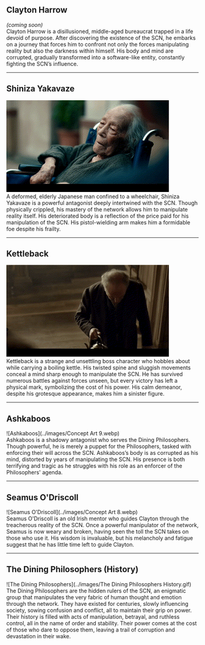 

## Clayton Harrow  
*(coming soon)*  
Clayton Harrow is a disillusioned, middle-aged bureaucrat trapped in a life devoid of purpose. After discovering the existence of the SCN, he embarks on a journey that forces him to confront not only the forces manipulating reality but also the darkness within himself. His body and mind are corrupted, gradually transformed into a software-like entity, constantly fighting the SCN’s influence.

---

## Shiniza Yakavaze  
![Shiniza Yakavaze](../images/Shiniza.gif)  
A deformed, elderly Japanese man confined to a wheelchair, Shiniza Yakavaze is a powerful antagonist deeply intertwined with the SCN. Though physically crippled, his mastery of the network allows him to manipulate reality itself. His deteriorated body is a reflection of the price paid for his manipulation of the SCN. His pistol-wielding arm makes him a formidable foe despite his frailty.

---

## Kettleback  
![Kettleback](../images/Kettleback.gif)  
Kettleback is a strange and unsettling boss character who hobbles about while carrying a boiling kettle. His twisted spine and sluggish movements conceal a mind sharp enough to manipulate the SCN. He has survived numerous battles against forces unseen, but every victory has left a physical mark, symbolizing the cost of his power. His calm demeanor, despite his grotesque appearance, makes him a sinister figure.

---

## Ashkaboos  
![Ashkaboos](../images/Concept Art 9.webp)  
Ashkaboos is a shadowy antagonist who serves the Dining Philosophers. Though powerful, he is merely a puppet for the Philosophers, tasked with enforcing their will across the SCN. Ashkaboos’s body is as corrupted as his mind, distorted by years of manipulating the SCN. His presence is both terrifying and tragic as he struggles with his role as an enforcer of the Philosophers' agenda.

---

## Seamus O'Driscoll  
![Seamus O'Driscoll](../images/Concept Art 8.webp)  
Seamus O'Driscoll is an old Irish mentor who guides Clayton through the treacherous reality of the SCN. Once a powerful manipulator of the network, Seamus is now weary and broken, having seen the toll the SCN takes on those who use it. His wisdom is invaluable, but his melancholy and fatigue suggest that he has little time left to guide Clayton.

---

## The Dining Philosophers (History)  
![The Dining Philosophers](../images/The Dining Philosophers History.gif)  
The Dining Philosophers are the hidden rulers of the SCN, an enigmatic group that manipulates the very fabric of human thought and emotion through the network. They have existed for centuries, slowly influencing society, sowing confusion and conflict, all to maintain their grip on power. Their history is filled with acts of manipulation, betrayal, and ruthless control, all in the name of order and stability. Their power comes at the cost of those who dare to oppose them, leaving a trail of corruption and devastation in their wake.
